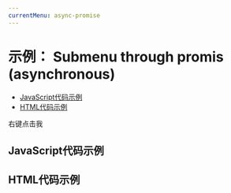 ```yaml
---
currentMenu: async-promise 
---
```


# 示例： Submenu through promis (asynchronous)

<!-- START doctoc generated TOC please keep comment here to allow auto update -->
<!-- DON'T EDIT THIS SECTION, INSTEAD RE-RUN doctoc TO UPDATE -->


- [JavaScript代码示例](#example-code)
- [HTML代码示例](#example-html)

<!-- END doctoc generated TOC please keep comment here to allow auto update -->

<span class="context-menu-one btn btn-neutral">右键点击我</span>

## JavaScript代码示例

<script type="text/javascript" class="showcase">
    var $ = jQuery;
    $(document).ready(function () {
        'use strict';
        var errorItems = { "errorItem": { name: "Items Load error" },};
        var loadItems = function () {
            var dfd = jQuery.Deferred();
            setTimeout(function () {
                dfd.resolve(subItems);
            }, 2000);
            //setTimeout(function () {
            //    dfd.reject(errorItems);
            //}, 1000);
            return dfd.promise();
        };

        var subItems = {
            "sub1": { name: "Submenu1", icon: "edit" },
            "sub2": { name: "Submenu2", icon: "cut" },
        };

        $.contextMenu({
            selector: '.context-menu-one',
            build: function ($trigger, e) {
                return {
                    callback: function (key, options) {
                        var m = "clicked: " + key;
                        console.log(m);
                    },
                    items: {
                        "edit": { name: "编辑", icon: "edit" },
                        "cut": { name: "剪切", icon: "cut" },
                        "status": {
                            name: "Status",
                            icon: "delete",
                            items: loadItems(),
                        },
                        "normalSub": {
                            name: "Normal Sub",
                            items: {
                                "normalsub1": { name: "normal Sub 1"},
                                "normalsub2": { name: "normal Sub 2"},
                                "normalsub3": { name: "normal Sub 3" },
                            }
                        }
                    }
                };
            }
        });

        //normal promise usage example
        var completedPromise = function (status) {
            console.log("completed promise:", status);
        };

        var failPromise = function (status) {
            console.log("fail promise:", status);
        };

        var notifyPromise = function (status) {
            console.log("notify promise:", status);
        };

        $.loadItemsAsync = function() {
            console.log("loadItemsAsync");
            var promise = loadItems();
            $.when(promise).then(completedPromise, failPromise, notifyPromise);
        };

    });
</script>

## HTML代码示例
<div style="display:none;" class="showcase" data-showcase-import=".context-menu-one"></div>
